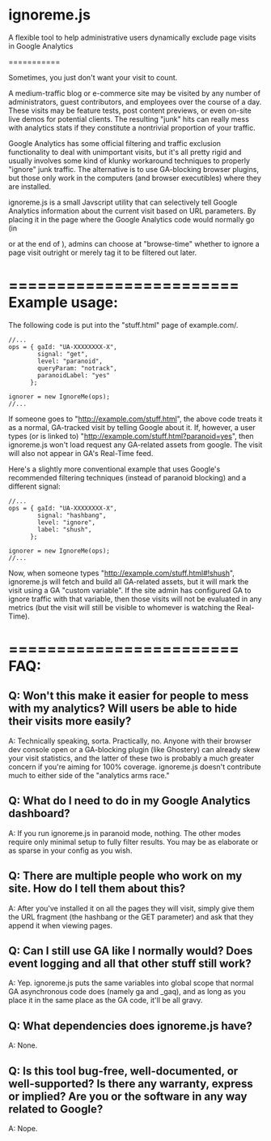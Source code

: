 ignoreme.js
===========

A flexible tool to help administrative users dynamically exclude page visits in Google Analytics

===========

Sometimes, you just don't want your visit to count. 

A medium-traffic blog or e-commerce site may be visited by any number of 
administrators, guest contributors, and employees over the course of a day. 
These visits may be feature tests, post content previews, or even on-site live
demos  for potential clients. The resulting "junk" hits can really mess with 
analytics stats if they constitute a nontrivial proportion of your traffic. 

Google Analytics has some official filtering and traffic exclusion 
functionality to deal with unimportant visits, but it's all pretty rigid and
usually involves some kind of klunky workaround techniques to properly "ignore"
junk traffic. The alternative is to use GA-blocking browser plugins, but those
only work in the computers (and browser executibles) where they are installed.

ignoreme.js is a small Javscript utility that can selectively tell Google 
Analytics information about the current visit based on URL parameters. By 
placing it in the page where the Google Analytics code would normally go (in 
<head> or at the end of <body>), admins can choose at "browse-time" whether to
ignore a page visit outright or merely tag it to be filtered out later.


========================
Example usage:
========================
The following code is put into the "stuff.html" page of example.com/.


	//...
	ops = { gaId: "UA-XXXXXXXX-X", 
			signal: "get", 
			level: "paranoid",
			queryParam: "notrack",
			paranoidLabel: "yes"
		  };
		
	ignorer = new IgnoreMe(ops);
	//...


If someone goes to "http://example.com/stuff.html", the above code treats it
as a normal, GA-tracked visit by telling Google about it. If, however, a user 
types (or is linked to) "http://example.com/stuff.html?paranoid=yes", then 
ignoreme.js won't load request any GA-related assets from google. The visit will
also not appear in GA's Real-Time feed.

Here's a slightly more conventional example that uses Google's recommended 
filtering techniques (instead of paranoid blocking) and a different signal:


	//...
	ops = { gaId: "UA-XXXXXXXX-X", 
			signal: "hashbang",
			level: "ignore",
			label: "shush",
		  };
		
	ignorer = new IgnoreMe(ops);
	//...


Now, when someone types "http://example.com/stuff.html#!shush", ignoreme.js will
fetch and build all GA-related assets, but it will mark the visit using a GA
"custom variable". If the site admin has configured GA to ignore traffic
with that variable, then those visits will not be evaluated in any metrics
(but the visit will still be visible to whomever is watching the Real-Time).


========================
FAQ:
========================

Q: Won't this make it easier for people to mess with my analytics? Will users be able to hide their visits more easily?
--
A: Technically speaking, sorta. Practically, no. Anyone with their browser
dev console open or a GA-blocking plugin (like Ghostery) can already skew 
your visit statistics, and the latter of these two is probably a much 
greater concern if you're aiming for 100% coverage. ignoreme.js doesn't
contribute much to either side of the "analytics arms race."


Q: What do I need to do in my Google Analytics dashboard?
--
A: If you run ignoreme.js in paranoid mode, nothing. The other modes require only
minimal setup to fully filter results. You may be as elaborate or as sparse in
your config as you wish.


Q: There are multiple people who work on my site. How do I tell them about this?
--
A: After you've installed it on all the pages they will visit, simply give
them the URL fragment (the hashbang or the GET parameter) and ask that they
append it when viewing pages.


Q: Can I still use GA like I normally would? Does event logging and all that other stuff still work?
--
A: Yep. ignoreme.js puts the same variables into global scope that normal GA
asynchronous code does (namely ga and _gaq), and as long as you place it
in the same place as the GA code, it'll be all gravy.


Q: What dependencies does ignoreme.js have?
--
A: None.


Q: Is this tool bug-free, well-documented, or well-supported? Is there any warranty, express or implied? Are you or the software in any way related to Google?
--
A: Nope. 